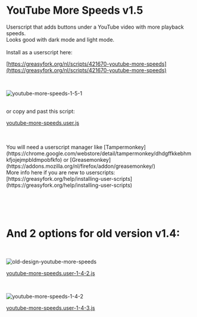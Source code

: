 # YouTube More Speeds v1.5
Userscript that adds buttons under a YouTube video with more playback speeds.</br>
Looks good with dark mode and light mode.</br>
</br>
Install as a userscript here: 

[https://greasyfork.org/nl/scripts/421670-youtube-more-speeds](https://greasyfork.org/nl/scripts/421670-youtube-more-speeds)

</br>

![youtube-more-speeds-1-5-1](https://github.com/user-attachments/assets/446fb8bb-52ae-4ea4-bd6d-5867d70bc612)

</br>
or copy and past this script: 

[youtube-more-speeds.user.js](https://github.com/orrstudio/youtube-more-speeds/blob/main/youtube-more-speeds.user.js)

</br>
</br>
You will need a userscript manager like [Tampermonkey](https://chrome.google.com/webstore/detail/tampermonkey/dhdgffkkebhmkfjojejmpbldmpobfkfo) or [Greasemonkey](https://addons.mozilla.org/nl/firefox/addon/greasemonkey/)
</br>
More info here if you are new to userscripts: [https://greasyfork.org/help/installing-user-scripts](https://greasyfork.org/help/installing-user-scripts)

</br></br></br>

# And 2 options for old version v1.4: 
</br>

![old-design-youtube-more-speeds](https://user-images.githubusercontent.com/65281943/212045165-f11b009e-bf65-447d-8ccc-f5ae2245fb1f.png)

[youtube-more-speeds.user-1-4-2.js](https://github.com/orrstudio/youtube-more-speeds/blob/main/youtube-more-speeds.user-1-4-2.js)

</br>

![youtube-more-speeds-1-4-2](https://github.com/user-attachments/assets/7ad86907-3e78-4e55-a9d7-4726bc979005)

[youtube-more-speeds.user-1-4-3.js](https://github.com/orrstudio/youtube-more-speeds/blob/main/youtube-more-speeds.user-1-4-3.js)

</br>
